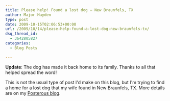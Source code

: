 ```yaml
---
title: Please help! Found a lost dog – New Braunfels, TX
author: Major Hayden
type: post
date: 2009-10-15T02:06:53+00:00
url: /2009/10/14/please-help-found-a-lost-dog-new-braunfels-tx/
dsq_thread_id:
  - 3642805827
categories:
  - Blog Posts

---
```

**Update**: The dog has made it back home to its family. Thanks to all that helped spread the word!

This is not the usual type of post I'd make on this blog, but I'm trying to find a home for a lost dog that my wife found in New Braunfels, TX. More details are on my [Posterous blog][1].

 [1]: http://majorhayden.com/help-us-find-the-owner-of-this-lost-dog
